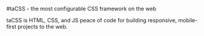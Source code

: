 #taCSS - the most configurable CSS framework on the web

taCSS is HTML, CSS, and JS peace of code for building responsive, mobile-first projects to the web.
